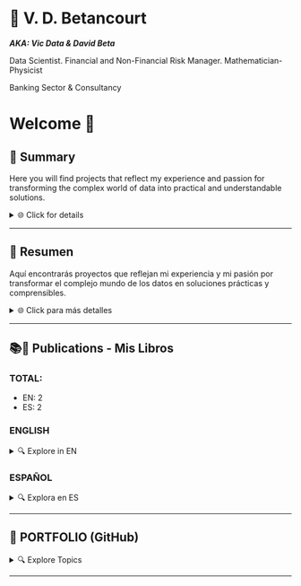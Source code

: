 # 📃 V. D. Betancourt

***AKA: Vic Data & David Beta***

Data Scientist. Financial and Non-Financial Risk Manager. Mathematician-Physicist

Banking Sector & Consultancy


# Welcome 👋

## 📌 Summary

Here you will find projects that reflect my experience and passion for transforming the complex world of data into practical and understandable solutions.

<details>
<summary>🌐 Click for details </summary>

### What defines me:

- 📊 **Data Scientist and Expert in Financial Risks**: Delving into the numbers to find stories and solutions.
- 🌎 **Global Experience**: Leadership of teams in the financial sector at an international level.
- 🤖 **Passionate about AI**: At the forefront of research on advanced AI technologies.
- 📚 **Continuous Learning**: With a solid academic background ranging from Physics to Artificial Intelligence.
- 🌱 **Community Contributor**: Committed to sharing knowledge and promoting growth in the technological and financial fields.


</details>

---


## 📌 Resumen

Aquí encontrarás proyectos que reflejan mi experiencia y mi pasión por transformar el complejo mundo de los datos en soluciones prácticas y comprensibles.

<details>
<summary>🌐 Click para más detalles </summary>

### Lo que me define:
- 📊 **Científico de Datos y Experto en Riesgos Financieros**: Profundizando en los números para encontrar historias y soluciones.
- 🌎 **Experiencia Global**: Liderazgo de equipos en el sector financiero a nivel internacional.
- 🤖 **Apasionado por la IA**: En la vanguardia de la investigación de tecnologías avanzadas de IA.
- 📚 **Aprendizaje Continuo**: Con una sólida formación académica que abarca desde Física hasta Inteligencia Artificial.
- 🌱 **Contribuyente a la Comunidad**: Comprometido con compartir conocimientos y promover el crecimiento en los ámbitos tecnológico y financiero.


</details>

---





## 📚📲 Publications - Mis Libros

### TOTAL:
  - EN: 2
  - ES: 2


### ENGLISH

<details>
<summary>🔍 Explore in EN </summary>

Discover my series **EXPLAINABLE DATA**, where I demystify artificial intelligence and offer accessible guides for everyone.

### 🤖 **EXPLAINABLE DATA Series**

1. **Artificial Intelligence in Plain English.** ***An AI-Guide To Rule Them All***
    - EU: [https://amzn.eu/d/30gpBQf](https://amzn.eu/d/30gpBQf)

5. **Big Data for SMEs.** ***8 Solutions for Its Implementation in Small and Medium Enterprises***


**Covers**:

<details>
    <summary>🔍 Explore Covers </summary>


![](https://github.com/vbleal/vbleal/blob/main/Im/Mini-001_AI_eng.png)


![](https://github.com/vbleal/vbleal/blob/main/Im/Mini-004_BD_Eng.png)

</details>




</details>



### ESPAÑOL



<details>
<summary>🔍 Explora en ES </summary>

Descubre mi serie **EXPLAINABLE DATA**, donde desmitifico la inteligencia artificial y ofrezco guías accesibles para todos.

### 🤖 **Serie EXPLAINABLE DATA**

1. **Inteligencia Artificial en Simples Palabras.** ***Una GuIA para Dominarlas a Todas***
    - EU: [https://amzn.eu/d/48Ld0m2](https://amzn.eu/d/48Ld0m2)

2. **Big Data para PYMEs** ***8 Soluciones para su Implementación en Pequeñas y Medianas Empresas***



**Covers**:

<details>
    <summary>🔍 Click para explorar </summary>

![](https://github.com/vbleal/vbleal/blob/main/Im/Mini-001_AI_esp.png)


![](https://github.com/vbleal/vbleal/blob/main/Im/Mini-003_BD_Esp.png)


</details>



    
</details>    
    







</details>

----------------







## 📑 PORTFOLIO (GitHub)



<details>
<summary>🔍 Explore Topics </summary>

### 🦾 ARTIFICIAL INTELLIGENCE

<details>
<summary>🔍 Details </summary>

1. **TensorFlow**

    *    [Playground TensorFlow](https://github.com/vbleal/Playground)

2. **Supervised Learning**

    *    [Computer Vision](https://github.com/vbleal/SL_ComputerVision)
  
3. **Neural Networks**

   *    [UrbanSound8K](https://github.com/vbleal/UrbanSound8k)
  
   *    [Vegetable Image Data](https://github.com/vbleal/VegetableImage)
  
   
</details>



### 📊 DATA SCIENCE

<details>
<summary>🔍 Details </summary>

1. [Data Visualization](https://github.com/vbleal/DataViz)

   *    [Titanic](https://github.com/vbleal/DataViz/tree/main/Titanic)

   *    [Loan Data](https://github.com/vbleal/DataViz/tree/main/LoanData)
  
</details>



### 🐍 PYTHON

<details>
<summary>🔍 Details </summary>

1. **Pandas**

   *    [Pandas WhitePaper](https://github.com/vbleal/Pandas)

2. **Algorithms**

   *    [Optimization](https://github.com/vbleal/AlgoritmosOptimizacion)


</details>

   

### 🧮 MATH

<details>
<summary>🔍 Details </summary>

1. **Algorithms**

   *    [Optimization](https://github.com/vbleal/AlgoritmosOptimizacion)


</details>




### 📋 METODOLOGÍAS ÁGILES

<details>
<summary>🔍 Details </summary>

1. [Agile in Data Science & Big Data Project](https://github.com/vbleal/AgileDataScience)


</details>



### 💶 FINANCIAL RISKS

<details>
<summary>🔍 Details </summary>

1. [Financial Risks](https://github.com/vbleal/FR)


</details>




### TEMAS VARIOS

<details>
<summary>🔍 Details </summary>

#### ✈️ AEROPUERTOS

1. Aeropuertos: Operaciones


2. Aeropuertos: Gestión de Locales


</details>





### 🤪 JUST FOR FUN

<details>
<summary>🔍 Details </summary>

1. None yet


</details>




</details>

----------------









<!---

>💡 *   *
― 

## 📃 

  

## 📑 


## 📥 


## ㊙️ 


## 📊 



--->





<!---
- 👋 Hey!
- 🎯 Interested in 📊 ***Data Science*** and 🤖 ***Artificial Intelligence***, and how they are applied to the 💵 ***Financial Sector***, sucha as in ***Financial Risk Modeling***, and other Industries

- 💞️ I’m looking to collaborate on ...
- 📫 You can reach me out through ...
--->
<!---
vbleal/vbleal is a ✨ special ✨ repository because its `README.md` (this file) appears on your GitHub profile.
You can click the Preview link to take a look at your changes.



### More Detailed Description

<details>
    <summary> Click to expand. </summary>
    
</details>

----------------

--->



